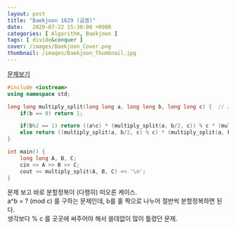 ```yaml
---
layout: post
title: "Baekjoon 1629 (곱셈)"
date:   2020-07-22 15:30:00 +0900
categories: [ Algorithm, Baekjoon ]
tags: [ divide&conquer ]
cover: /images/Baekjoon_Cover.png
thumbnail: /images/Baekjoon_Thumbnail.jpg
---
```


[문제보기][prob]
<!-- more -->
```c++
#include <iostream>
using namespace std;

long long multiply_split(long long a, long long b, long long c) {  // a^b = ? (mod c)
    if(b == 0) return 1;

    if(b%2 == 1) return ((a%c) * (multiply_split(a, b/2, c)) % c * (multiply_split(a, b/2, c) % c)) % c;
    else return ((multiply_split(a, b/2, c) % c) * (multiply_split(a, b/2, c) % c)) % c;
}

int main() {
    long long A, B, C;
    cin >> A >> B >> C;
    cout << multiply_split(A, B, C) << '\n';
}
```

문제 보고 바로 분할정복이 (다행히) 떠오른 케이스.  
a^b = ? (mod c) 를 구하는 문제인데, b를 홀 짝으로 나누어 절반씩 분할정복하면 된다.  
생각보다 % c 를 곳곳에 써주어야 해서 쓸데없이 많이 틀렸던 문제.


[prob]: https://www.acmicpc.net/problem/1629